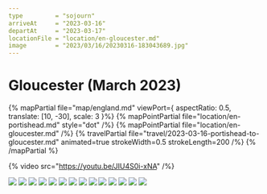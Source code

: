```yaml
---
type         = "sojourn"
arriveAt     = "2023-03-16"
departAt     = "2023-03-17"
locationFile = "location/en-gloucester.md"
image        = "2023/03/16/20230316-183043689.jpg"
---
```


# Gloucester (March 2023)

{% mapPartial file="map/england.md" viewPort={ aspectRatio: 0.5, translate: [10, -30], scale: 3 }%}
  {% mapPointPartial file="location/en-portishead.md" style="dot" /%}
  {% mapPointPartial file="location/en-gloucester.md" /%}
  {% travelPartial file="travel/2023-03-16-portishead-to-gloucester.md" animated=true strokeWidth=0.5 strokeLength=200 /%}
{% /mapPartial %}

{% video src="https://youtu.be/JIU4S0i-xNA" /%}


![](2023/03/16/20230316-102430694.jpg)
![](2023/03/16/20230316-102553271.jpg)
![](2023/03/16/20230316-114641437.jpg)
![](2023/03/16/20230316-133248914.jpg)
![](2023/03/16/20230316-144103074.jpg)
![](2023/03/16/20230316-155549112.jpg)
![](2023/03/16/20230316-160624656.jpg)
![](2023/03/16/20230316-162135748.jpg)
![](2023/03/16/20230316-162141263.jpg)
![](2023/03/16/20230316-164401373.jpg)
![](2023/03/16/20230316-164713222.jpg)
![](2023/03/16/20230316-165009261.jpg)
![](2023/03/16/20230316-171716616.jpg)
![](2023/03/16/20230316-183043689.jpg)
